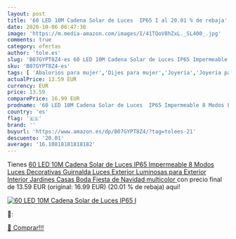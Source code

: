 ```yaml
---
layout: post
title: '60 LED 10M Cadena Solar de Luces  IP65 I al 20.01 % de rebaja'
date: 2020-10-06 06:47:38
image: 'https://m.media-amazon.com/images/I/41TQoV8hZxL._SL400_.jpg'
comments: true
category: ofertas
author: 'tole.es'
slug: 'B07GYPT8Z4-es 60 LED 10M Cadena Solar de Luces IP65 Impermeable 8 Modos...'
sku: 'B07GYPT8Z4-es'
tags: [ 'Abalorios para mujer','Dijes para mujer','Joyería','Joyería para mujer','navidad', ]
actualPrice: 13.59 EUR
currency: EUR
price: 13.59
comparePrice: 16.99 EUR
prodname: '60 LED 10M Cadena Solar de Luces  IP65 Impermeable 8 Modos Luces Decorativas  Guirnalda Luces Exterior Luminosas para Exterior Interior  Jardines  Casas  Boda  Fiesta de Navidad  multicolor '
country: 'es'
flag: '🇪🇸'
brand: ''
buyurl: 'https://www.amazon.es/dp/B07GYPT8Z4/?tag=tolees-21'
descuento: '20.01'
average: '16.10818181818182'
---
```


Tienes [60 LED 10M Cadena Solar de Luces  IP65 Impermeable 8 Modos Luces Decorativas  Guirnalda Luces Exterior Luminosas para Exterior Interior  Jardines  Casas  Boda  Fiesta de Navidad  multicolor ](https://www.amazon.es/dp/B07GYPT8Z4/?tag=tolees-21) con precio final de  13.59 EUR (original: 16.99 EUR) (20.01 %  de rebaja) aqui!

[![60 LED 10M Cadena Solar de Luces  IP65 I](https://m.media-amazon.com/images/I/41TQoV8hZxL._SL400_.jpg)](https://www.amazon.es/dp/B07GYPT8Z4/?tag=tolees-21)

🔎:


[🛒 Comprar!!!](https://www.amazon.es/dp/B07GYPT8Z4/?tag=tolees-21)
